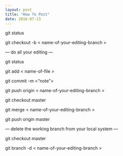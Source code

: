 ```yaml
---
layout: post
title: "How To Post"
date: 2016-07-13
---
```


git status

git checkout -b < name-of-your-editing-branch >

— do all your editing —

git status

git add < name-of-file >

git commit -m <“note”>

git push origin < name-of-your-editing-branch >

git checkout master

git merge < name-of-your-editing-branch >

git push origin master

— delete the working branch from your local system — 

git checkout master

git branch -d < name-of-your-editing-branch >